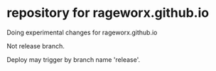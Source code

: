 # repository for rageworx.github.io

Doing experimental changes for rageworx.github.io

Not release branch.

Deploy may trigger by branch name 'release'.
